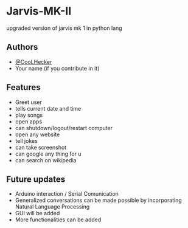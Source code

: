 # Jarvis-MK-II
upgraded version of jarvis mk 1 in python lang

## Authors

- [@CooLHecker](https://www.github.com/CooLHecker)
- Your name (if you contribute in it)

## Features

- Greet user
- tells current date and time
- play songs
- open apps
- can shutdown/logout/restart computer
- open any website
- tell jokes
- can take screenshot
- can google any thing for u
- can search on wikipedia

## Future updates
- Arduino interaction / Serial Comunication
- Generalized conversations can be made possible by incorporating Natural Language Processing
- GUI will be added
- More functionalities can be added

